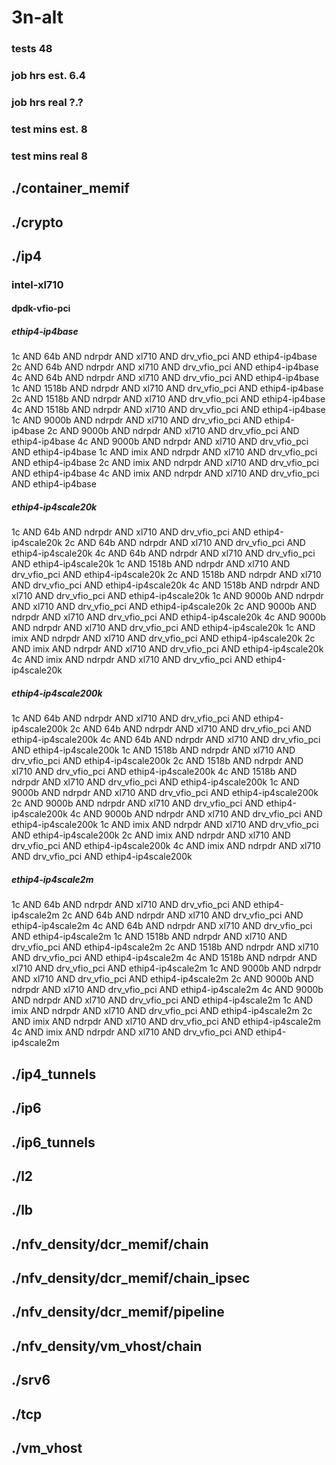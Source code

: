 # 3n-alt
### tests 48
### job hrs est. 6.4
### job hrs real ?.?
### test mins est. 8
### test mins real 8
## ./container_memif
## ./crypto
## ./ip4
### intel-xl710
#### dpdk-vfio-pci
##### ethip4-ip4base
1c AND 64b AND ndrpdr AND xl710 AND drv_vfio_pci AND ethip4-ip4base
2c AND 64b AND ndrpdr AND xl710 AND drv_vfio_pci AND ethip4-ip4base
4c AND 64b AND ndrpdr AND xl710 AND drv_vfio_pci AND ethip4-ip4base
1c AND 1518b AND ndrpdr AND xl710 AND drv_vfio_pci AND ethip4-ip4base
2c AND 1518b AND ndrpdr AND xl710 AND drv_vfio_pci AND ethip4-ip4base
4c AND 1518b AND ndrpdr AND xl710 AND drv_vfio_pci AND ethip4-ip4base
1c AND 9000b AND ndrpdr AND xl710 AND drv_vfio_pci AND ethip4-ip4base
2c AND 9000b AND ndrpdr AND xl710 AND drv_vfio_pci AND ethip4-ip4base
4c AND 9000b AND ndrpdr AND xl710 AND drv_vfio_pci AND ethip4-ip4base
1c AND imix AND ndrpdr AND xl710 AND drv_vfio_pci AND ethip4-ip4base
2c AND imix AND ndrpdr AND xl710 AND drv_vfio_pci AND ethip4-ip4base
4c AND imix AND ndrpdr AND xl710 AND drv_vfio_pci AND ethip4-ip4base
##### ethip4-ip4scale20k
1c AND 64b AND ndrpdr AND xl710 AND drv_vfio_pci AND ethip4-ip4scale20k
2c AND 64b AND ndrpdr AND xl710 AND drv_vfio_pci AND ethip4-ip4scale20k
4c AND 64b AND ndrpdr AND xl710 AND drv_vfio_pci AND ethip4-ip4scale20k
1c AND 1518b AND ndrpdr AND xl710 AND drv_vfio_pci AND ethip4-ip4scale20k
2c AND 1518b AND ndrpdr AND xl710 AND drv_vfio_pci AND ethip4-ip4scale20k
4c AND 1518b AND ndrpdr AND xl710 AND drv_vfio_pci AND ethip4-ip4scale20k
1c AND 9000b AND ndrpdr AND xl710 AND drv_vfio_pci AND ethip4-ip4scale20k
2c AND 9000b AND ndrpdr AND xl710 AND drv_vfio_pci AND ethip4-ip4scale20k
4c AND 9000b AND ndrpdr AND xl710 AND drv_vfio_pci AND ethip4-ip4scale20k
1c AND imix AND ndrpdr AND xl710 AND drv_vfio_pci AND ethip4-ip4scale20k
2c AND imix AND ndrpdr AND xl710 AND drv_vfio_pci AND ethip4-ip4scale20k
4c AND imix AND ndrpdr AND xl710 AND drv_vfio_pci AND ethip4-ip4scale20k
##### ethip4-ip4scale200k
1c AND 64b AND ndrpdr AND xl710 AND drv_vfio_pci AND ethip4-ip4scale200k
2c AND 64b AND ndrpdr AND xl710 AND drv_vfio_pci AND ethip4-ip4scale200k
4c AND 64b AND ndrpdr AND xl710 AND drv_vfio_pci AND ethip4-ip4scale200k
1c AND 1518b AND ndrpdr AND xl710 AND drv_vfio_pci AND ethip4-ip4scale200k
2c AND 1518b AND ndrpdr AND xl710 AND drv_vfio_pci AND ethip4-ip4scale200k
4c AND 1518b AND ndrpdr AND xl710 AND drv_vfio_pci AND ethip4-ip4scale200k
1c AND 9000b AND ndrpdr AND xl710 AND drv_vfio_pci AND ethip4-ip4scale200k
2c AND 9000b AND ndrpdr AND xl710 AND drv_vfio_pci AND ethip4-ip4scale200k
4c AND 9000b AND ndrpdr AND xl710 AND drv_vfio_pci AND ethip4-ip4scale200k
1c AND imix AND ndrpdr AND xl710 AND drv_vfio_pci AND ethip4-ip4scale200k
2c AND imix AND ndrpdr AND xl710 AND drv_vfio_pci AND ethip4-ip4scale200k
4c AND imix AND ndrpdr AND xl710 AND drv_vfio_pci AND ethip4-ip4scale200k
##### ethip4-ip4scale2m
1c AND 64b AND ndrpdr AND xl710 AND drv_vfio_pci AND ethip4-ip4scale2m
2c AND 64b AND ndrpdr AND xl710 AND drv_vfio_pci AND ethip4-ip4scale2m
4c AND 64b AND ndrpdr AND xl710 AND drv_vfio_pci AND ethip4-ip4scale2m
1c AND 1518b AND ndrpdr AND xl710 AND drv_vfio_pci AND ethip4-ip4scale2m
2c AND 1518b AND ndrpdr AND xl710 AND drv_vfio_pci AND ethip4-ip4scale2m
4c AND 1518b AND ndrpdr AND xl710 AND drv_vfio_pci AND ethip4-ip4scale2m
1c AND 9000b AND ndrpdr AND xl710 AND drv_vfio_pci AND ethip4-ip4scale2m
2c AND 9000b AND ndrpdr AND xl710 AND drv_vfio_pci AND ethip4-ip4scale2m
4c AND 9000b AND ndrpdr AND xl710 AND drv_vfio_pci AND ethip4-ip4scale2m
1c AND imix AND ndrpdr AND xl710 AND drv_vfio_pci AND ethip4-ip4scale2m
2c AND imix AND ndrpdr AND xl710 AND drv_vfio_pci AND ethip4-ip4scale2m
4c AND imix AND ndrpdr AND xl710 AND drv_vfio_pci AND ethip4-ip4scale2m
## ./ip4_tunnels
## ./ip6
## ./ip6_tunnels
## ./l2
## ./lb
## ./nfv_density/dcr_memif/chain
## ./nfv_density/dcr_memif/chain_ipsec
## ./nfv_density/dcr_memif/pipeline
## ./nfv_density/vm_vhost/chain
## ./srv6
## ./tcp
## ./vm_vhost
